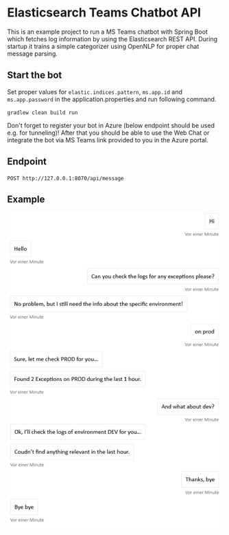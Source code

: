 # Elasticsearch Teams Chatbot API

This is an example project to run a MS Teams chatbot with Spring Boot which fetches log information by using the Elasticsearch REST API. During startup it trains a simple categorizer using OpenNLP for proper chat message parsing.

## Start the bot

Set proper values for `elastic.indices.pattern`, `ms.app.id` and `ms.app.password` in the application.properties and run following command.

```
gradlew clean build run
```

Don't forget to register your bot in Azure (below endpoint should be used e.g. for tunneling)! After that you should be able to use the Web Chat or integrate the bot via MS Teams link provided to you in the Azure portal.

## Endpoint

```
POST http://127.0.0.1:8070/api/message
```

## Example

![Example Chat](https://github.com/fpyttel/elasticsearch-chatbot-api/blob/master/samples/sample-conversation.png?raw=true "Example Chat")